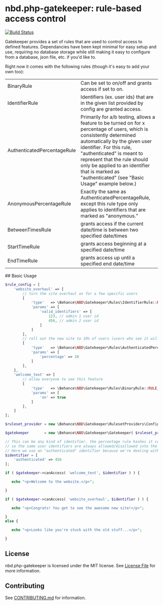 nbd.php-gatekeeper: rule-based access control
=======================

[![Build Status](https://secure.travis-ci.org/behance/nbd.php-gatekeeper.svg?branch=master)](http://travis-ci.org/behance/nbd.php-gatekeeper)

Gatekeeper provides a set of rules that are used to control access to defined features. Dependancies have been kept minimal for easy setup and use, requiring no database storage while still making it easy to configure from a database, json file, etc. if you'd like to.

Right now it comes with the following rules (though it's easy to add your own too):
<table>
<tr><td>BinaryRule</td><td>Can be set to on/off and grants access if set to on.</td></tr>
<tr><td>IdentifierRule</td><td>Identifiers (ex. user ids) that are in the given list provided by config are granted access.</td></tr>
<tr><td>AuthenticatedPercentageRule</td><td>Primarily for a/b testing, allows a feature to be turned on for x percentage of users, which is consistently determined automatically by the given user identifier. For this rule, "authenticated" is meant to represent that the rule should only be applied to an identifier that is marked as "authenticated" (see "Basic Usage" example below.)</td></tr>
<tr><td>AnonymousPercentageRule</td><td>Exactly the same as AuthenticatedPercentageRule, except this rule type only applies to identifiers that are marked as "anonymous."</td></tr>
<tr><td>BetweenTimesRule</td><td>grants access if the current date/time is between two specified date/times</td></tr>
<tr><td>StartTimeRule</td><td>grants access beginning at a specified date/time</td></tr>
<tr><td>EndTimeRule</td><td>grants access up until a specified end date/time</td></tr>
</table>
## Basic Usage

```php
$rule_config = [
    'website_overhaul' => [
        // turn the site overhaul on for a few specific users
        [
            'type'   => \Behance\NBD\Gatekeeper\Rules\IdentifierRule::RULE_NAME,
            'params' => [
                'valid_identifiers' => [
                    123, // admin 1 user id
                    456, // admin 2 user id
                ]
            ]
        ],
        // roll out the new site to 10% of users (users who see it will remain consistent)
        [
            'type'   => \Behance\NBD\Gatekeeper\Rules\AuthenticatedPercentageRule::RULE_NAME,
            'params' => [
                'percentage' => 10
            ]
        ],
    ],
    'welcome_text' => [
        // allow everyone to see this feature
        [
            'type'   => \Behance\NBD\Gatekeeper\Rules\BinaryRule::RULE_NAME,
            'params' => [
                'on' => true
            ]
        ],
    ]
];

$ruleset_provider = new \Behance\NBD\Gatekeeper\RulesetProviders\ConfigRulesetProvider( $rule_config );

$gatekeeper       = new \Behance\NBD\Gatekeeper\Gatekeeper( $ruleset_provider );

// This can be any kind of identifier. the percentage rule hashes it consistently
// so the same user identifiers are always allowed/disallowed into the test.
// Here we use an "authenticated" identifier because we're dealing with a user id.
$identifier = [
    'authenticated' => 456
];

if ( $gatekeeper->canAccess( 'welcome_text', $identifier ) ) {

   echo "<p>Welcome to the website.</p>";

}

if ( $gatekeeper->canAccess( 'website_overhaul', $identifier ) ) {

   echo "<p>Congrats! You get to see the awesome new site!</p>";

}
else {

   echo "<p>Looks like you're stuck with the old stuff...</p>";

}
```
## License
nbd.php-gatekeeper is licensed under the MIT license. See [License File](LICENSE) for more information.

## Contributing
See [CONTRIBUTING.md](CONTRIBUTING.md) for information.